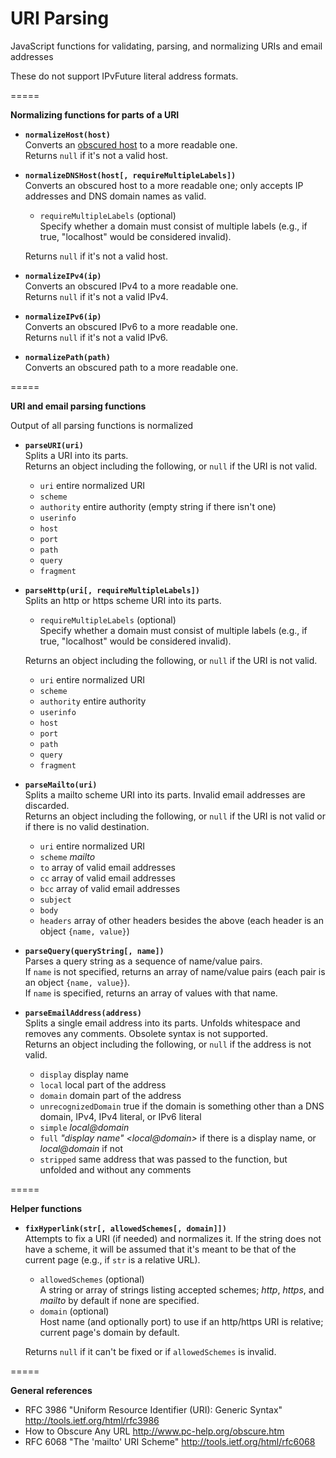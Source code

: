 URI Parsing
=====

JavaScript functions for validating, parsing, and normalizing URIs and email addresses

These do not support IPvFuture literal address formats.

=====

**Normalizing functions for parts of a URI**

- **`normalizeHost(host)`**  
  Converts an [obscured host](http://www.pc-help.org/obscure.htm) to a more readable one.  
  Returns `null` if it's not a valid host.

- **`normalizeDNSHost(host[, requireMultipleLabels])`**  
  Converts an obscured host to a more readable one; only accepts IP addresses and DNS domain names as valid.
  
  - `requireMultipleLabels` (optional)  
    Specify whether a domain must consist of multiple labels (e.g., if true, "localhost" would be considered invalid).
  
  Returns `null` if it's not a valid host.

- **`normalizeIPv4(ip)`**  
  Converts an obscured IPv4 to a more readable one.  
  Returns `null` if it's not a valid IPv4.

- **`normalizeIPv6(ip)`**  
  Converts an obscured IPv6 to a more readable one.  
  Returns `null` if it's not a valid IPv6.

- **`normalizePath(path)`**  
  Converts an obscured path to a more readable one.

=====

**URI and email parsing functions**

Output of all parsing functions is normalized

- **`parseURI(uri)`**	 
  Splits a URI into its parts.  
  Returns an object including the following, or `null` if the URI is not valid.
  - `uri` entire normalized URI
  - `scheme`
  - `authority` entire authority (empty string if there isn't one)
  - `userinfo`
  - `host`
  - `port`
  - `path`
  - `query`
  - `fragment`

- **`parseHttp(uri[, requireMultipleLabels])`**	 
  Splits an http or https scheme URI into its parts.
  
  - `requireMultipleLabels` (optional)  
    Specify whether a domain must consist of multiple labels (e.g., if true, "localhost" would be considered invalid).
  
  Returns an object including the following, or `null` if the URI is not valid.
  - `uri` entire normalized URI
  - `scheme`
  - `authority` entire authority
  - `userinfo`
  - `host`
  - `port`
  - `path`
  - `query`
  - `fragment`

- **`parseMailto(uri)`**  
  Splits a mailto scheme URI into its parts. Invalid email addresses are discarded.  
  Returns an object including the following, or `null` if the URI is not valid or if there is no valid destination.
  - `uri` entire normalized URI
  - `scheme` *mailto*
  - `to` array of valid email addresses
  - `cc` array of valid email addresses
  - `bcc` array of valid email addresses
  - `subject`
  - `body`
  - `headers` array of other headers besides the above (each header is an object `{name, value}`)

- **`parseQuery(queryString[, name])`**  
  Parses a query string as a sequence of name/value pairs.  
  If `name` is not specified, returns an array of name/value pairs (each pair is an object `{name, value}`).  
  If `name` is specified, returns an array of values with that name.

- **`parseEmailAddress(address)`**  
  Splits a single email address into its parts. Unfolds whitespace and removes any comments. Obsolete syntax is not supported.  
  Returns an object including the following, or `null` if the address is not valid.
  - `display` display name
  - `local` local part of the address
  - `domain` domain part of the address
  - `unrecognizedDomain` true if the domain is something other than a DNS domain, IPv4, IPv4 literal, or IPv6 literal
  - `simple` *local@domain*
  - `full` *"display name" \<local@domain\>* if there is a display name, or *local@domain* if not
  - `stripped` same address that was passed to the function, but unfolded and without any comments

=====

**Helper functions**

- **`fixHyperlink(str[, allowedSchemes[, domain]])`**  
  Attempts to fix a URI (if needed) and normalizes it. If the string does not have a scheme, it will be assumed that it's meant to be that of the current page (e.g., if `str` is a relative URL).
  
  - `allowedSchemes` (optional)  
    A string or array of strings listing accepted schemes; *http*, *https*, and *mailto* by default if none are specified.
  - `domain` (optional)  
    Host name (and optionally port) to use if an http/https URI is relative; current page's domain by default.
  
  Returns `null` if it can't be fixed or if `allowedSchemes` is invalid.

=====

**General references**

- RFC 3986 "Uniform Resource Identifier (URI): Generic Syntax"   http://tools.ietf.org/html/rfc3986
- How to Obscure Any URL   http://www.pc-help.org/obscure.htm
- RFC 6068 "The 'mailto' URI Scheme"	http://tools.ietf.org/html/rfc6068
